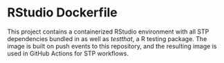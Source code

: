 # RStudio Dockerfile

This project contains a containerized RStudio environment with all STP dependencies bundled in as well as *testthat*, a R testing package. The image is built on push events to this repository, and the resulting image is used in GitHub Actions for STP workflows.
